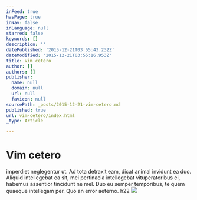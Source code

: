 ```yaml
---
inFeed: true
hasPage: true
inNav: false
inLanguage: null
starred: false
keywords: []
description: ''
datePublished: '2015-12-21T03:55:43.232Z'
dateModified: '2015-12-21T03:55:16.953Z'
title: Vim cetero
author: []
authors: []
publisher:
  name: null
  domain: null
  url: null
  favicon: null
sourcePath: _posts/2015-12-21-vim-cetero.md
published: true
url: vim-cetero/index.html
_type: Article

---
```

# Vim cetero

imperdiet neglegentur ut. Ad tota detraxit eam, dicat animal invidunt ea duo. Aliquid intellegebat ea sit, mei pertinacia intellegebat vituperatoribus ei, habemus assentior tincidunt ne mel. Duo eu semper temporibus, te quem quaeque intellegam per. Quo an error aeterno.   h22
![](https://the-grid-user-content.s3-us-west-2.amazonaws.com/f60e7335-98c3-474d-bdff-33b23fd5710d.jpg)